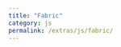 ```yaml
---
title: "Fabric"
category: js
permalink: /extras/js/fabric/
---
```


<script>
document.location = "/extras/js";
</script>